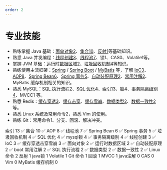 ```yaml
---
order: 2
---
```


# 专业技能

- 熟练掌握 Java 基础：[面向对象2](/java-interview/java/java.html#面向对象)、[集合10](/java-interview/java/java.html#集合)、[反射1](/java-interview/java/java.html#反射)等基础知识。
- 熟悉 Java 并发编程：[线程创建3](/java-interview/java/java.html#线程的创建)、[线程池7](/java-interview/java/juc.html#线程池)、锁1、CAS0、Volatile1等。
- 掌握 JVM 基础：[运行时数据区域2](/java-interview/java/jvm.html#运行时数据区域)、[垃圾回收机制4](/java-interview/java/jvm.html#垃圾回收机制)等知识。
- 熟练使用主流框架：[Spring](/java-interview/framework/spring.html) / [Spring Boot](/java-interview/framework/springboot.html) / [MyBatis](/java-interview/framework/mybatis.html) 等，了解 [IoC3](/java-interview/framework/spring.html#ioc)、[AOP8](/java-interview/framework/spring.html#aop)、[Spring Bean6](/java-interview/framework/spring.html#bean)、[Spring 事务5](/java-interview/framework/spring.html#spring-事务)、[自动装配原理2](/java-interview/framework/springboot.html#自动装配原理)、[常用注解2](/java-interview/framework/springboot.html#spring-boot-常用注解)、MyBatis 缓存机制相关的知识。
- 熟悉 MySQL：[SQL 执行流程2](/java-interview/mysql.html#sql-执行流程)、[SQL 优化4](/java-interview/mysql.html#sql-优化)、[索引13](/java-interview/mysql.html#索引)、[锁4](/java-interview/mysql.html#锁)、[事务隔离级别4](/java-interview/mysql.html#事务隔离级别)、MVCC1 等。
- 熟悉 Redis：[缓存穿透3](/java-interview/redis.html#缓存穿透)、[缓存击穿](/java-interview/redis.html#缓存击穿)、[缓存雪崩](/java-interview/redis.html#缓存雪崩)、[数据类型2](/java-interview/redis.html#数据类型)、[数据一致性2](/java-interview/redis.html#数据一致性)等。
- 熟悉 Linux 系统及常用命令2，熟悉 Vim 的使用。
- 熟练 Git：常用命令1、分支、回滚、解决冲突。

索引 13 ✅
集合 10 ✅
AOP 8 ✅
线程池 7 ✅
Spring Bean 6 ✅
Spring 事务 5 ✅
垃圾回收机制 4 ✅
SQL 优化 4 ✅
mysql锁 4 ✅
事务隔离级别 4 ✅
线程创建 3 ✅
IoC 3 ✅
缓存穿透击穿雪崩 3 ✅
面向对象 2 ✅
运行时数据区域 2 ✅
自动装配原理 2 ✅
boot 常用注解 2 ✅
SQL 执行流程 2 ✅
数据类型 2 ✅
数据一致性 2 ✅
Linux 命令 2 
反射 1 
java锁 1 
Volatile 1 
Git 命令 1 
回滚 1 
MVCC 1 
java注解 0 
CAS 0 
Vim 0 
MyBatis 缓存机制 0 